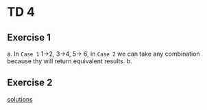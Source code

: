 # TD 4
## Exercise 1
a. In `Case 1` 1->2, 3->4, 5-> 6, in `Case 2` we can take any combination because thy will return equivalent results.
b. 

## Exercise 2
[solutions](TD4_2023.do)

